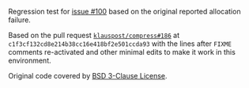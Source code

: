 Regression test for [issue
#100](https://github.com/mihailkirov/avo/issues/100) based on the original
reported allocation failure.

Based on the pull request
[`klauspost/compress#186`](https://github.com/klauspost/compress/pull/186) at
`c1f3cf132cd8e214b38cc16e418bf2e501ccda93` with the lines after `FIXME`
comments re-activated and other minimal edits to make it work in this
environment.

Original code covered by [BSD 3-Clause License](LICENSE).
